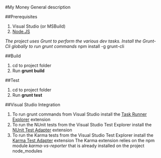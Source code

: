 ﻿#My Money
General description

##Prerequisites
1. Visual Studio (or MSBuild)
2. [Node.JS](www.nodejs.org)

*The project uses *Grunt* to perform the various dev tasks. Install the Grunt-Cli globally to run grunt commands*
npm install -g grunt-cli

##Build
1. cd to project folder
2. Run **grunt build**

##Test
1. cd to project folder
2. Run **grunt test**

##Visual Studio Integration
1. To run grunt commands from Visual Studio install the [Task Runner Explorer](https://visualstudiogallery.msdn.microsoft.com/8e1b4368-4afb-467a-bc13-9650572db708) extension
2. To run the NUnit tests from the Visual Studio Test Explorer install the [NUnit Test Adapter](https://visualstudiogallery.msdn.microsoft.com/6ab922d0-21c0-4f06-ab5f-4ecd1fe7175d) extension
3. To run the Karma tests from the Visual Studio Test Explorer install the [Karma Test Adapter](https://visualstudiogallery.msdn.microsoft.com/4cd59e4a-82e8-4b4e-8302-d102fc81b090) extension
The Karma extension relies on the npm module *karma-vs-reporter* that is already installed on the project node_modules